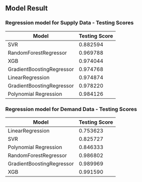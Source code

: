## Model Result

### Regression model for Supply Data - Testing Scores

Model		| Testing Score
--- | ---
SVR	| 0.882594
RandomForestRegressor	| 0.969788
XGB	|	0.974044
GradientBoostingRegressor	| 0.974768
LinearRegression | 0.974874
GradientBoostingRegressor	| 0.978220
Polynomial Regression | 0.984126

### Regression model for Demand Data - Testing Scores

Model		| Testing Score
--- | ---
LinearRegression | 0.753623
SVR	| 0.825727
Polynomial Regression | 0.846333
RandomForestRegressor	| 0.986802
GradientBoostingRegressor	| 0.989969
XGB	|	0.991590
